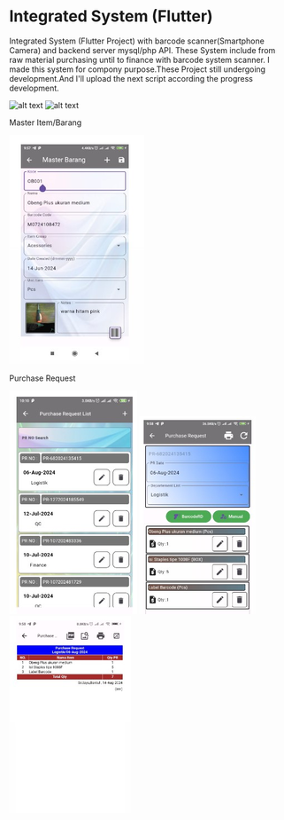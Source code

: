 # Integrated System (Flutter)

Integrated System (Flutter Project) with barcode scanner(Smartphone Camera) and backend server mysql/php API. These System include from raw material purchasing until to finance with barcode system scanner. I made this system for compony purpose.These Project still undergoing development.And I'll upload the next script according the progress development.


![alt text](https://github.com/irawanmurjayanto/integratedsystem-flutter-/blob/main/imagesrdm/login.gif?raw=true)
![alt text](https://github.com/irawanmurjayanto/integratedsystem-flutter-/blob/main/imagesrdm/mainmenu.gif?raw=true)

Master Item/Barang

![alt text](https://github.com/irawanmurjayanto/integratedsystem-flutter-/blob/main/imagesrdm/master/masterbarang.jpg?raw=true)


Purchase Request

![alt text](https://github.com/irawanmurjayanto/integratedsystem-flutter-/blob/main/imagesrdm/master/pr_list.jpg?raw=true)
![alt text](https://github.com/irawanmurjayanto/integratedsystem-flutter-/blob/main/imagesrdm/master/pr_form.jpg?raw=true)
![alt text](https://github.com/irawanmurjayanto/integratedsystem-flutter-/blob/main/imagesrdm/master/pr_print.jpg?raw=true)





